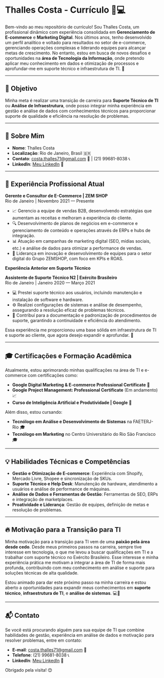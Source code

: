 # Thalles Costa - Currículo 🚀💻

Bem-vindo ao meu repositório de currículo! Sou Thalles Costa, um profissional dinâmico com experiência consolidada em **Gerenciamento de E-commerce** e **Marketing Digital**. Nos últimos anos, tenho desenvolvido um perfil analítico e voltado para resultados no setor de e-commerce, gerenciando operações complexas e liderando equipes para alcançar metas de crescimento. No entanto, estou em busca de novos desafios e oportunidades na **área de Tecnologia da Informação**, onde pretendo aplicar meu conhecimento em dados e otimização de processos e aprofundar-me em suporte técnico e infraestrutura de TI. 🎯

---

## 🎯 Objetivo

Minha meta é realizar uma transição de carreira para **Suporte Técnico de TI** ou **Análise de Infraestrutura**, onde posso integrar minha experiência em gestão e análise de dados com conhecimentos técnicos para proporcionar suporte de qualidade e eficiência na resolução de problemas.

---

## 👤 Sobre Mim

- **Nome**: Thalles Costa
- **Localização**: Rio de Janeiro, Brasil 🇧🇷
- **Contato**: costa.thalles71@gmail.com 📧 | (21) 99681-8038 📞
- **LinkedIn**: [Meu LinkedIn](https://www.linkedin.com/in/thallesfcosta/) 🔗

---

## 💼 Experiência Profissional Atual

**Gerente e Consultor de E-Commerce | ZEM SHOP**  
Rio de Janeiro | Novembro 2021 — Presente

- 📈 Gerencio a equipe de vendas B2B, desenvolvendo estratégias que aumentam as receitas e melhoram a experiência do cliente.
- 🔍 Desenvolvimento de planos de negócios em e-commerce e gerenciamento de conteúdo e operações através de ERPs e hubs de integração.
- 📊 Atuação em campanhas de marketing digital (SEO, mídias sociais, etc.) e análise de dados para otimizar a performance de vendas.
- 🌟 Liderança em inovação e desenvolvimento de equipes para o setor digital do Grupo ZEMSHOP, com foco em KPIs e ROAS.

**Experiência Anterior em Suporte Técnico**  

**Assistente de Suporte Técnico N2 | Exército Brasileiro**  
Rio de Janeiro | Janeiro 2020 — Março 2021

- 💻 Prestei suporte técnico aos usuários, incluindo manutenção e instalação de software e hardware.
- ⚙️ Realizei configurações de sistemas e análise de desempenho, assegurando a resolução eficaz de problemas técnicos.
- 📝 Contribuí para a documentação e padronização de procedimentos de suporte, garantindo a continuidade e eficiência do atendimento.

Essa experiência me proporcionou uma base sólida em infraestrutura de TI e suporte ao cliente, que agora desejo expandir e aprofundar. 🔧

---

## 🎓 Certificações e Formação Acadêmica

Atualmente, estou aprimorando minhas qualificações na área de TI e e-commerce com certificações como:

- **Google Digital Marketing & E-commerce Professional Certificate** 📜
- **Google Project Management: Professional Certificate** (Em andamento) 📈
- **Curso de Inteligência Artificial e Produtividade | Google** 🤖
  
Além disso, estou cursando:
- **Tecnólogo em Análise e Desenvolvimento de Sistemas** na FAETERJ-Rio 🎓
- **Tecnólogo em Marketing** no Centro Universitário do Rio São Francisco 🎓

---

## 💡 Habilidades Técnicas e Competências

- **Gestão e Otimização de E-commerce**: Experiência com Shopify, Mercado Livre, Shopee e sincronização de SKUs.
- **Suporte Técnico e Help Desk**: Manutenção de hardware, atendimento a usuários e análise de performance de máquinas.
- **Análise de Dados e Ferramentas de Gestão**: Ferramentas de SEO, ERPs e integração de marketplaces.
- **Proatividade e Liderança**: Gestão de equipes, definição de metas e resolução de problemas.

---

## 🔥 Motivação para a Transição para TI

Minha motivação para a transição para TI vem de uma **paixão pela área desde cedo**. Desde meus primeiros passos na carreira, sempre tive interesse em tecnologia, o que me levou a buscar qualificações em TI e a trabalhar com suporte técnico no Exército Brasileiro. Esse interesse e minha experiência prática me motivam a integrar a área de TI de forma mais profunda, contribuindo com meu conhecimento em análise e suporte para soluções técnicas de alta qualidade.

Estou animado para dar este próximo passo na minha carreira e estou aberto a oportunidades para expandir meus conhecimentos em **suporte técnico**, **infraestrutura de TI**, e **análise de sistemas**. 💻🚀

---

## 📬 Contato

Se você está procurando alguém para sua equipe de TI que combine habilidades de gestão, experiência em análise de dados e motivação para resolver problemas, entre em contato:

- **E-mail**: costa.thalles71@gmail.com 📧
- **Telefone**: (21) 99681-8038 📞
- **LinkedIn**: [Meu LinkedIn](https://www.linkedin.com/in/thallesfcosta/) 🔗

Obrigado pela visita! 😊
